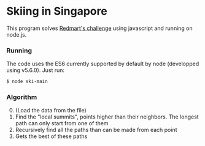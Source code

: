 # Skiing in Singapore 

This program solves [Redmart's challenge](http://geeks.redmart.com/2015/01/07/skiing-in-singapore-a-coding-diversion/) using javascript and running on node.js.

### Running

The code uses the ES6 currently supported by default by node (developped using v5.6.0). Just run:

```sh
$ node ski-main
```

### Algorithm

0. (Load the data from the file)
1. Find the "local summits", points higher than their neighbors. The longest path can only start from one of them
2. Recursively find all the paths than can be made from each point
3. Gets the best of these paths
